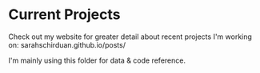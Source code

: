 # Current Projects

Check out my website for greater detail about recent projects I'm working on:
sarahschirduan.github.io/posts/

I'm mainly using this folder for data & code reference.

